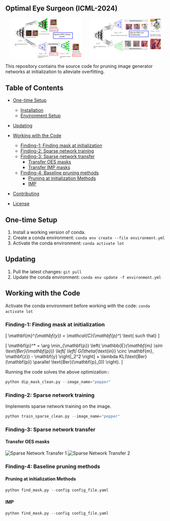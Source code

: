 ## Optimal Eye Surgeon (ICML-2024)

<div style="display: flex; justify-content: space-around;">
    <img src="paper_figures/flow.svg" alt="Flow Diagram" style="width: 45%;"/>
    <img src="paper_figures/transfer.svg" alt="Transfer Diagram" style="width: 45%;"/>
</div>

This repository contains the source code for pruning image generator networks at initialization to alleviate overfitting.


## Table of Contents
- [One-time Setup](#one-time-setup)
  - [Installation](#installation)
  - [Environment Setup](#environment-setup)
- [Updating](#updating)

- [Working with the Code](#working-with-the-code)
  - [Finding-1: Finding mask at initialization](#finding-1-finding-mask-at-initialization)
  - [Finding-2: Sparse network training](#finding-2-sparse-network-training)
  - [Finding-3: Sparse network transfer](#finding-3-sparse-network-transfer)
    - [Transfer OES masks](#transfer-oes-masks)
    - [Transfer IMP masks](#transfer-imp-masks)
  - [Finding-4: Baseline pruning methods](#finding-4-baseline-pruning-methods)
    - [Pruning at initialization Methods](#pruning-at-initialization-methods)
    - [IMP](#imp)


- [Contributing](#contributing)
- [License](#license)


## One-time Setup
1. Install a working version of conda.
2. Create a conda environment: `conda env create --file environment.yml`
3. Activate the conda environment: `conda activate lot`

## Updating
1. Pull the latest changes: `git pull`
2. Update the conda environment: `conda env update -f environment.yml`

## Working with the Code
Activate the conda environment before working with the code: `conda activate lot`

### Finding-1: Finding mask at initialization

\[ \mathbf{m}^*(\mathbf{y}) = \mathcal{C}(\mathbf{p}^*) \text{ such that} \]

\[ \mathbf{p}^* = \arg \min_{\mathbf{p}} \left( \mathbb{E}_{\mathbf{m} \sim \text{Ber}(\mathbf{p})} \left[ \left\| G(\theta_{\text{in}} \circ \mathbf{m}, \mathbf{z}) - \mathbf{y} \right\|_2^2 \right] + \lambda KL(\text{Ber}(\mathbf{p}) \parallel \text{Ber}(\mathbf{p}_0)) \right). \]


Running the code solves the above optimization::
```python
python dip_mask_clean.py --image_name="pepper"
```

### Finding-2: Sparse network training

Implements sparse network training on the image.

```python
python train_sparse_clean.py --image_name="pepper"
```


### Finding-3: Sparse network transfer
####  Transfer OES masks

![Sparse Network Transfer 1](DIP_quant/paper_figures/another.gif)
![Sparse Network Transfer 2](DIP_quant/paper_figures/Lena_ppt3.gif)



### Finding-4: Baseline pruning methods
#### Pruning at initialization Methods
```python
python find_mask.py --config config_file.yaml
```

#### IMP
```python
python find_mask.py --config config_file.yaml
```
